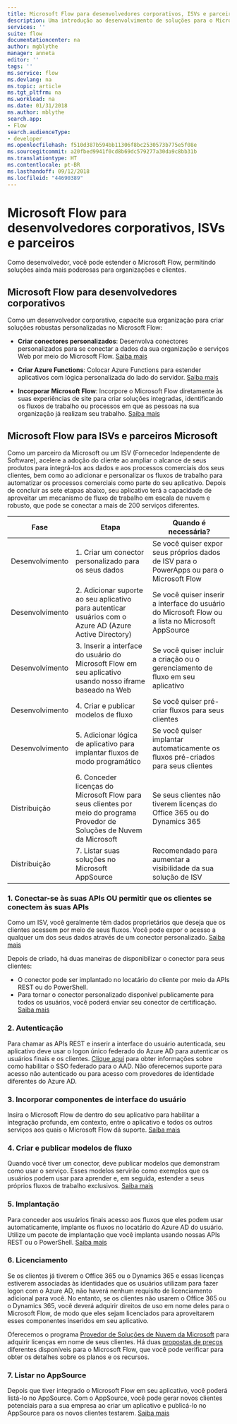 ```yaml
---
title: Microsoft Flow para desenvolvedores corporativos, ISVs e parceiros | Microsoft Docs
description: Uma introdução ao desenvolvimento de soluções para o Microsoft Flow.
services: ''
suite: flow
documentationcenter: na
author: mgblythe
manager: anneta
editor: ''
tags: ''
ms.service: flow
ms.devlang: na
ms.topic: article
ms.tgt_pltfrm: na
ms.workload: na
ms.date: 01/31/2018
ms.author: mblythe
search.app:
- Flow
search.audienceType:
- developer
ms.openlocfilehash: f510d387b594bb11306f8bc2530573b775e5f08e
ms.sourcegitcommit: a20fbed9941f0cd8b69dc579277a30da9c8bb31b
ms.translationtype: HT
ms.contentlocale: pt-BR
ms.lasthandoff: 09/12/2018
ms.locfileid: "44690389"
---
```

# <a name="microsoft-flow-for-enterprise-developers-isvs-and-partners"></a>Microsoft Flow para desenvolvedores corporativos, ISVs e parceiros

Como desenvolvedor, você pode estender o Microsoft Flow, permitindo soluções ainda mais poderosas para organizações e clientes.

## <a name="microsoft-flow-for-enterprise-developers"></a>Microsoft Flow para desenvolvedores corporativos

Como um desenvolvedor corporativo, capacite sua organização para criar soluções robustas personalizadas no Microsoft Flow:

- **Criar conectores personalizados**: Desenvolva conectores personalizados para se conectar a dados da sua organização e serviços Web por meio do Microsoft Flow. [Saiba mais](https://docs.microsoft.com/connectors/custom-connectors/)

- **Criar Azure Functions**: Colocar Azure Functions para estender aplicativos com lógica personalizada do lado do servidor. [Saiba mais](https://docs.microsoft.com/azure/azure-functions/functions-flow-scenario)

- **Incorporar Microsoft Flow**: Incorpore o Microsoft Flow diretamente às suas experiências de site para criar soluções integradas, identificando os fluxos de trabalho ou processos em que as pessoas na sua organização já realizam seu trabalho. [Saiba mais](embed-flow-dev.md)

## <a name="microsoft-flow-for-isvs-and-microsoft-partners"></a>Microsoft Flow para ISVs e parceiros Microsoft

Como um parceiro da Microsoft ou um ISV (Fornecedor Independente de Software), acelere a adoção do cliente ao ampliar o alcance de seus produtos para integrá-los aos dados e aos processos comerciais dos seus clientes, bem como ao adicionar e personalizar os fluxos de trabalho para automatizar os processos comerciais como parte do seu aplicativo. Depois de concluir as sete etapas abaixo, seu aplicativo terá a capacidade de aproveitar um mecanismo de fluxo de trabalho em escala de nuvem e robusto, que pode se conectar a mais de 200 serviços diferentes.

| Fase | Etapa | Quando é necessária? |
| --- | --- | --- |
| Desenvolvimento | 1. Criar um conector personalizado para os seus dados | Se você quiser expor seus próprios dados de ISV para o PowerApps ou para o Microsoft Flow |
| Desenvolvimento | 2. Adicionar suporte ao seu aplicativo para autenticar usuários com o Azure AD (Azure Active Directory) | Se você quiser inserir a interface do usuário do Microsoft Flow ou a lista no Microsoft AppSource | 
| Desenvolvimento | 3. Inserir a interface do usuário do Microsoft Flow em seu aplicativo usando nosso iframe baseado na Web | Se você quiser incluir a criação ou o gerenciamento de fluxo em seu aplicativo | 
| Desenvolvimento | 4. Criar e publicar modelos de fluxo | Se você quiser pré-criar fluxos para seus clientes | 
| Desenvolvimento | 5. Adicionar lógica de aplicativo para implantar fluxos de modo programático | Se você quiser implantar automaticamente os fluxos pré-criados para seus clientes | 
| Distribuição | 6. Conceder licenças do Microsoft Flow para seus clientes por meio do programa Provedor de Soluções de Nuvem da Microsoft | Se seus clientes não tiverem licenças do Office 365 ou do Dynamics 365 |
| Distribuição | 7. Listar suas soluções no Microsoft AppSource | Recomendado para aumentar a visibilidade da sua solução de ISV |

### <a name="1-connecting-to-your-apis-or-enabling-customers-to-connect-to-your-apis"></a>1. Conectar-se às suas APIs OU permitir que os clientes se conectem às suas APIs

Como um ISV, você geralmente têm dados proprietários que deseja que os clientes acessem por meio de seus fluxos. Você pode expor o acesso a qualquer um dos seus dados através de um conector personalizado. [Saiba mais](https://docs.microsoft.com/connectors/custom-connectors/)

Depois de criado, há duas maneiras de disponibilizar o conector para seus clientes:
- O conector pode ser implantado no locatário do cliente por meio da APIs REST ou do PowerShell.
- Para tornar o conector personalizado disponível publicamente para todos os usuários, você poderá enviar seu conector de certificação. [Saiba mais](https://docs.microsoft.com/connectors/custom-connectors/submit-certification)

### <a name="2-authentication"></a>2. Autenticação 

Para chamar as APIs REST e inserir a interface do usuário autenticada, seu aplicativo deve usar o logon único federado do Azure AD para autenticar os usuários finais e os clientes. [Clique aqui](https://identity.microsoft.com/) para obter informações sobre como habilitar o SSO federado para o AAD. Não oferecemos suporte para acesso não autenticado ou para acesso com provedores de identidade diferentes do Azure AD. 

### <a name="3-embedding-ui-components"></a>3. Incorporar componentes de interface do usuário

Insira o Microsoft Flow de dentro do seu aplicativo para habilitar a integração profunda, em contexto, entre o aplicativo e todos os outros serviços aos quais o Microsoft Flow dá suporte. [Saiba mais](embed-flow-dev.md)

### <a name="4-create-and-publish-flow-templates"></a>4. Criar e publicar modelos de fluxo

Quando você tiver um conector, deve publicar modelos que demonstram como usar o serviço. Esses modelos servirão como exemplos que os usuários podem usar para aprender e, em seguida, estender a seus próprios fluxos de trabalho exclusivos. [Saiba mais](../publish-a-template.md)

### <a name="5-deployment"></a>5. Implantação

Para conceder aos usuários finais acesso aos fluxos que eles podem usar automaticamente, implante os fluxos no locatário do Azure AD do usuário. Utilize um pacote de implantação que você implanta usando nossas APIs REST ou o PowerShell. [Saiba mais](https://docs.microsoft.com/powerapps/export-import-packages)

### <a name="6-licensing"></a>6. Licenciamento

Se os clientes já tiverem o Office 365 ou o Dynamics 365 e essas licenças estiverem associadas às identidades que os usuários utilizam para fazer logon com o Azure AD, não haverá nenhum requisito de licenciamento adicional para você. No entanto, se os clientes não usarem o Office 365 ou o Dynamics 365, você deverá adquirir direitos de uso em nome deles para o Microsoft Flow, de modo que eles sejam licenciados para aproveitarem esses componentes inseridos em seu aplicativo.

Oferecemos o programa [Provedor de Soluções de Nuvem da Microsoft](https://partner.microsoft.com/cloud-solution-provider) para adquirir licenças em nome de seus clientes. Há duas [propostas de preços](https://flow.microsoft.com/pricing/) diferentes disponíveis para o Microsoft Flow, que você pode verificar para obter os detalhes sobre os planos e os recursos.

### <a name="7-list-on-appsource"></a>7. Listar no AppSource

Depois que tiver integrado o Microsoft Flow em seu aplicativo, você poderá listá-lo no AppSource. Com o AppSource, você pode gerar novos clientes potenciais para a sua empresa ao criar um aplicativo e publicá-lo no AppSource para os novos clientes testarem. [Saiba mais](dev-appsource-test-drive.md)
